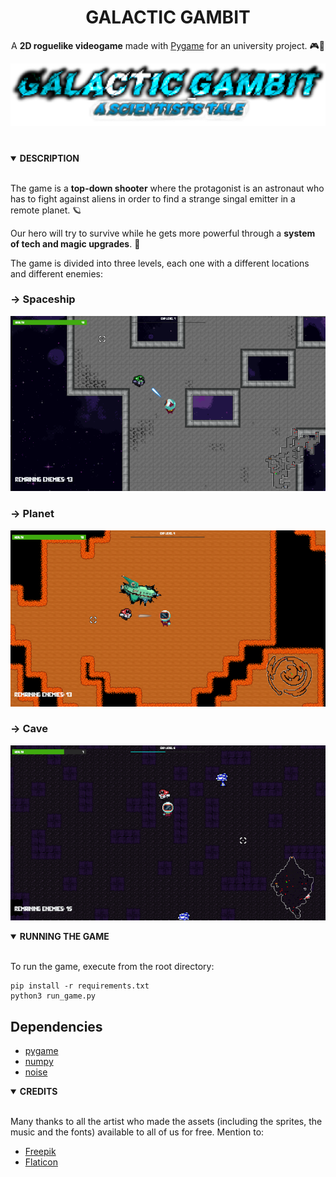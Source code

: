 <div align="center">
	<h1><strong>GALACTIC GAMBIT</strong></h1>
</div>
<div align="center">

A **2D roguelike videogame** made with [Pygame](https://www.pygame.org/) for an university project. 🎮🐍

![Galactic Gambit](screenshots/title.png)

</div>

#

<details open>
<summary><strong>DESCRIPTION</strong></summary>
<br>

The game is a **top-down shooter** where the protagonist is an astronaut who has to fight against aliens in order to find a strange singal emitter in a remote planet. 🪐

Our hero will try to survive while he gets more powerful through a **system of tech and magic upgrades**. 🚀

The game is divided into three levels, each one with a different locations and different enemies:

### → Spaceship

![Spaceship](screenshots/firstlevel.png)

### → Planet

![Planet](screenshots/secondlevel.png)

### → Cave

![Cave](screenshots/thirdlevel.png)

<details open>
<summary><strong>RUNNING THE GAME</strong></summary>
<br>

To run the game, execute from the root directory:

```
pip install -r requirements.txt
python3 run_game.py
```

</details>

## Dependencies

- [pygame](https://www.pygame.org)
- [numpy](https://numpy.org)
- [noise](https://pypi.org/project/noise/)

<details open>
<summary><strong>CREDITS</strong></summary>
<br>

Many thanks to all the artist who made the assets (including the sprites, the music and the fonts) available to all of us for free.
Mention to:

- [Freepik](https://www.freepik.com)
- [Flaticon](https://www.flaticon.com)
</details>
